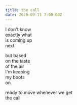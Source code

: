 ```yaml
---
title: the call
date: 2020-09-11 7:00:00Z
---
```


I don't know  
exactly what  
is coming up  
next  

but based  
on the taste  
of the air  
I'm keeping  
my boots  
on  

ready to move
whenever we get  
the call  